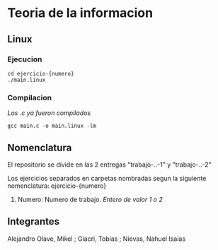 
# Teoria de la informacion 

## Linux

### Ejecucion

    cd ejercicio-{numero}
    ./main.linux 

### Compilacion

*Los .c ya fueron compilados*

    gcc main.c -o main.linux -lm

## Nomenclatura 

El repositorio se divide en las 2 entregas "trabajo-..-1" y "trabajo-..-2"

Los ejercicios separados en carpetas nombradas segun la siguiente nomenclatura:
ejercicio-{numero}

1. Numero: Numero de trabajo. *Entero de valor 1 o 2*

## Integrantes

Alejandro Olave, Mikel ; Giacri, Tobías ; Nievas, Nahuel Isaias
